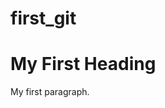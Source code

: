 # first_git

<!DOCTYPE html>
<html>
<body>

<h1>My First Heading</h1>

<p>My first paragraph.</p>

</body>
</html>
